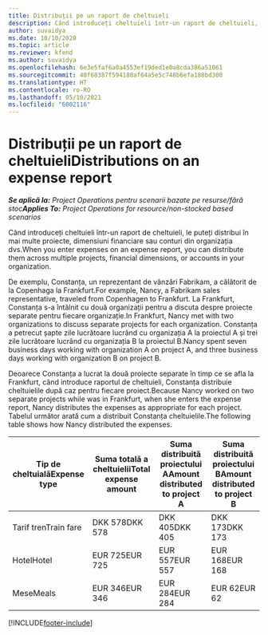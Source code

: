 ```yaml
---
title: Distribuții pe un raport de cheltuieli
description: Când introduceți cheltuieli într-un raport de cheltuieli, le puteți distribui în mai multe proiecte, persoane juridice sau conturi din organizația dvs.
author: suvaidya
ms.date: 10/10/2020
ms.topic: article
ms.reviewer: kfend
ms.author: suvaidya
ms.openlocfilehash: 6e3e5faf6a0a4553ef19ded1e0a8cda386a51061
ms.sourcegitcommit: 40f68387f594180af64a5e5c748b6efa188bd300
ms.translationtype: HT
ms.contentlocale: ro-RO
ms.lasthandoff: 05/10/2021
ms.locfileid: "6002116"
---
```

# <a name="distributions-on-an-expense-report"></a><span data-ttu-id="4f77f-103">Distribuții pe un raport de cheltuieli</span><span class="sxs-lookup"><span data-stu-id="4f77f-103">Distributions on an expense report</span></span>

<span data-ttu-id="4f77f-104">_**Se aplică la:** Project Operations pentru scenarii bazate pe resurse/fără stoc_</span><span class="sxs-lookup"><span data-stu-id="4f77f-104">_**Applies To:** Project Operations for resource/non-stocked based scenarios_</span></span>

<span data-ttu-id="4f77f-105">Când introduceți cheltuieli într-un raport de cheltuieli, le puteți distribui în mai multe proiecte, dimensiuni financiare sau conturi din organizația dvs.</span><span class="sxs-lookup"><span data-stu-id="4f77f-105">When you enter expenses on an expense report, you can distribute them across multiple projects, financial dimensions, or accounts in your organization.</span></span>

<span data-ttu-id="4f77f-106">De exemplu, Constanța, un reprezentant de vânzări Fabrikam, a călătorit de la Copenhaga la Frankfurt.</span><span class="sxs-lookup"><span data-stu-id="4f77f-106">For example, Nancy, a Fabrikam sales representative, traveled from Copenhagen to Frankfurt.</span></span> <span data-ttu-id="4f77f-107">La Frankfurt, Constanța s-a întâlnit cu două organizații pentru a discuta despre proiecte separate pentru fiecare organizație.</span><span class="sxs-lookup"><span data-stu-id="4f77f-107">In Frankfurt, Nancy met with two organizations to discuss separate projects for each organization.</span></span> <span data-ttu-id="4f77f-108">Constanța a petrecut șapte zile lucrătoare lucrând cu organizația A la proiectul A și trei zile lucrătoare lucrând cu organizația B la proiectul B.</span><span class="sxs-lookup"><span data-stu-id="4f77f-108">Nancy spent seven business days working with organization A on project A, and three business days working with organization B on project B.</span></span>

<span data-ttu-id="4f77f-109">Deoarece Constanța a lucrat la două proiecte separate în timp ce se afla la Frankfurt, când introduce raportul de cheltuieli, Constanța distribuie cheltuielile după caz pentru fiecare proiect.</span><span class="sxs-lookup"><span data-stu-id="4f77f-109">Because Nancy worked on two separate projects while was in Frankfurt, when she enters the expense report, Nancy distributes the expenses as appropriate for each project.</span></span> <span data-ttu-id="4f77f-110">Tabelul următor arată cum a distribuit Constanța cheltuielile.</span><span class="sxs-lookup"><span data-stu-id="4f77f-110">The following table shows how Nancy distributed the expenses.</span></span>

| <span data-ttu-id="4f77f-111">Tip de cheltuială</span><span class="sxs-lookup"><span data-stu-id="4f77f-111">Expense type</span></span> | <span data-ttu-id="4f77f-112">Suma totală a cheltuielii</span><span class="sxs-lookup"><span data-stu-id="4f77f-112">Total expense amount</span></span> | <span data-ttu-id="4f77f-113">Suma distribuită proiectului A</span><span class="sxs-lookup"><span data-stu-id="4f77f-113">Amount distributed to project A</span></span> | <span data-ttu-id="4f77f-114">Suma distribuită proiectului B</span><span class="sxs-lookup"><span data-stu-id="4f77f-114">Amount distributed to project B</span></span> |
|--------------|----------------------|---------------------------------|---------------------------------|
| <span data-ttu-id="4f77f-115">Tarif tren</span><span class="sxs-lookup"><span data-stu-id="4f77f-115">Train fare</span></span>   | <span data-ttu-id="4f77f-116">DKK 578</span><span class="sxs-lookup"><span data-stu-id="4f77f-116">DKK 578</span></span>              | <span data-ttu-id="4f77f-117">DKK 405</span><span class="sxs-lookup"><span data-stu-id="4f77f-117">DKK 405</span></span>                         | <span data-ttu-id="4f77f-118">DKK 173</span><span class="sxs-lookup"><span data-stu-id="4f77f-118">DKK 173</span></span>                         |
| <span data-ttu-id="4f77f-119">Hotel</span><span class="sxs-lookup"><span data-stu-id="4f77f-119">Hotel</span></span>        | <span data-ttu-id="4f77f-120">EUR 725</span><span class="sxs-lookup"><span data-stu-id="4f77f-120">EUR 725</span></span>              | <span data-ttu-id="4f77f-121">EUR 557</span><span class="sxs-lookup"><span data-stu-id="4f77f-121">EUR 557</span></span>                         | <span data-ttu-id="4f77f-122">EUR 168</span><span class="sxs-lookup"><span data-stu-id="4f77f-122">EUR 168</span></span>                         |
| <span data-ttu-id="4f77f-123">Mese</span><span class="sxs-lookup"><span data-stu-id="4f77f-123">Meals</span></span>        | <span data-ttu-id="4f77f-124">EUR 346</span><span class="sxs-lookup"><span data-stu-id="4f77f-124">EUR 346</span></span>              | <span data-ttu-id="4f77f-125">EUR 284</span><span class="sxs-lookup"><span data-stu-id="4f77f-125">EUR 284</span></span>                         | <span data-ttu-id="4f77f-126">EUR 62</span><span class="sxs-lookup"><span data-stu-id="4f77f-126">EUR 62</span></span>                          |


[!INCLUDE[footer-include](../includes/footer-banner.md)]